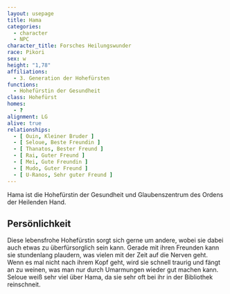 ```yaml
---
layout: usepage
title: Hama
categories:
  - character
  - NPC
character_title: Forsches Heilungswunder
race: Pikori
sex: w
height: "1,78"
affiliations:
  - 3. Generation der Hohefürsten
functions:
  - Hohefürstin der Gesundheit
class: Hohefürst
homes:
  - ?
alignment: LG
alive: true
relationships:
  - [ Ouin, Kleiner Bruder ]
  - [ Seloue, Beste Freundin ]
  - [ Thanatos, Bester Freund ]
  - [ Rai, Guter Freund ]
  - [ Mei, Gute Freundin ]
  - [ Mudo, Guter Freund ]
  - [ U-Ranos, Sehr guter Freund ]
---
```


Hama ist die Hohefürstin der Gesundheit und Glaubenszentrum des Ordens der Heilenden Hand.

<!--more-->

## Persönlichkeit

Diese lebensfrohe Hohefürstin sorgt sich gerne um andere, wobei sie dabei auch etwas zu überfürsorglich sein kann.
Gerade mit ihren Freunden kann sie stundenlang plaudern, was vielen mit der Zeit auf die Nerven geht. Wenn es mal nicht
nach ihrem Kopf geht, wird sie schnell traurig und fängt an zu weinen, was man nur durch Umarmungen wieder gut machen
kann. Seloue weiß sehr viel über Hama, da sie sehr oft bei ihr in der Bibliothek reinschneit.